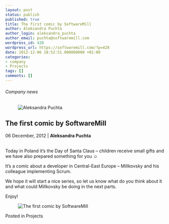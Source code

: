 ```yaml
---
layout: post
status: publish
published: true
title: The first comic by SoftwareMill
author: Aleksandra Puchta
author_login: aleksandra_puchta
author_email: puchta@softwaremill.com
wordpress_id: 428
wordpress_url: https://softwaremill.com/?p=428
date: 2012-12-06 18:52:51.000000000 +01:00
categories:
- company
- Projects
tags: []
comments: []
---
```


<h6>Company news</h6>
<div class="post-header clearfix">
<figure><div class="image"><img src="https://softwaremill.com/wp-content/uploads/2013/04/puchta.jpg" alt="Aleksandra Puchta"></div></figure><div class="title">
<h2 class="font-dark-blue font-normal">The first comic by SoftwareMill</h2>06 December, 2012 | <b>Aleksandra Puchta</b><br><br>
</div>
</div>
<div class="post-rows">
<div class="text">
<p>Today in Poland it’s the Day of Santa Claus – children receive small gifts and we have also prepared something for you ☺</p>
<p>It’s a comic about a developer in Central-East Europe – Millkovsky and his colleague implementing Scrum.</p>
<p>We hope it will start a nice series, so let us know what do you think about it and what could Millkovsky be doing in the next parts.</p>
<p>Enjoy!</p>
</div>
<figure><img src="https://softwaremill.com/wp-content/uploads/2013/12/SoftwareMills-comic1.png" alt="The first comic by SoftwareMill"></figure>
</div>
<div class="post-footer">Posted in Projects</div>
